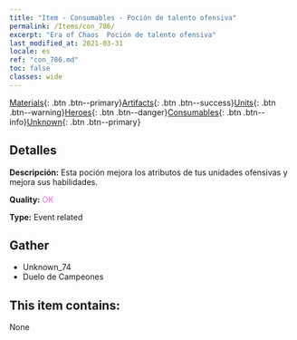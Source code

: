 ```yaml
---
title: "Item - Consumables - Poción de talento ofensiva"
permalink: /Items/con_786/
excerpt: "Era of Chaos  Poción de talento ofensiva"
last_modified_at: 2021-03-31
locale: es
ref: "con_786.md"
toc: false
classes: wide
---
```

 [Materials](/es/Items/){: .btn .btn--primary}[Artifacts](/es/Items/Artifacts/){: .btn .btn--success}[Units](/es/Items/Units/){: .btn .btn--warning}[Heroes](/es/Items/Heroes/){: .btn .btn--danger}[Consumables](/es/Items/Consumables/){: .btn .btn--info}[Unknown](/es/Items/Unknown/){: .btn .btn--primary}

## Detalles
 **Descripción:** Esta poción mejora los atributos de tus unidades ofensivas y mejora sus habilidades.

 **Quality:** <span style="color: #DA70D6">OK</span>

 **Type:** Event related

## Gather

*    Unknown_74 
*    Duelo de Campeones 

## This item contains:

  None

